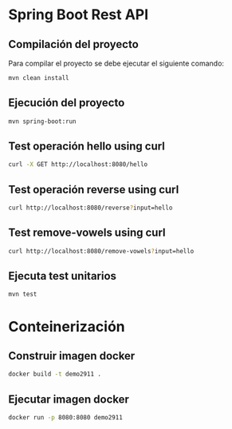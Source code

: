 # Spring Boot Rest API

## Compilación del proyecto

Para compilar el proyecto se debe ejecutar el siguiente comando:

```bash
mvn clean install
```

## Ejecución del proyecto

```bash
mvn spring-boot:run
```

## Test operación hello using curl

```bash
curl -X GET http://localhost:8080/hello
```

## Test operación reverse using curl

```bash
curl http://localhost:8080/reverse?input=hello
```

## Test remove-vowels using curl

```bash
curl http://localhost:8080/remove-vowels?input=hello
```

## Ejecuta test unitarios

```bash
mvn test
```

# Conteinerización

## Construir imagen docker

```bash
docker build -t demo2911 .
```

## Ejecutar imagen docker

```bash
docker run -p 8080:8080 demo2911
```

